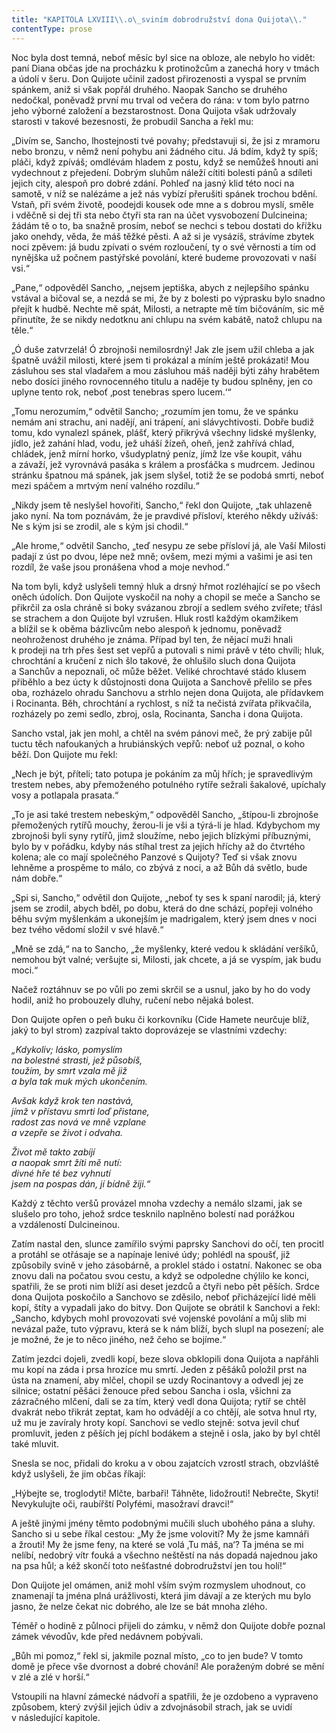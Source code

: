```yaml
---
title: "KAPITOLA LXVIII\\.o\_sviním dobrodružství dona Quijota\\."
contentType: prose
---
```


Noc byla dost temná, neboť měsíc byl sice na obloze, ale nebylo ho vidět: paní Diana občas jde na procházku k protinožcům a zanechá hory v tmách a údolí v šeru. Don Quijote učinil zadost přirozenosti a vyspal se prvním spánkem, aniž si však popřál druhého. Naopak Sancho se druhého nedočkal, poněvadž první mu trval od večera do rána: v tom bylo patrno jeho výborné založení a bezstarostnost. Dona Quijota však udržovaly starosti v takové bezesnosti, že probudil Sancha a řekl mu:

„Divím se, Sancho, lhostejnosti tvé povahy; představuji si, že jsi z mramoru nebo bronzu, v němž není pohybu ani žádného citu. Já bdím, když ty spíš; pláči, když zpíváš; omdlévám hladem z postu, když se nemůžeš hnouti ani vydechnout z přejedení. Dobrým sluhům náleží cítiti bolesti pánů a sdíleti jejich city, alespoň pro dobré zdání. Pohleď na jasný klid této noci na samotě, v níž se nalézáme a jež nás vybízí přerušiti spánek trochou bdění. Vstaň, při svém životě, poodejdi kousek ode mne a s dobrou myslí, směle i vděčně si dej tři sta nebo čtyři sta ran na účet vysvobození Dulcineina; žádám tě o to, ba snažně prosím, neboť se nechci s tebou dostati do křížku jako onehdy, věda, že máš těžké pěsti. A až si je vysázíš, strávíme zbytek noci zpěvem: já budu zpívati o svém rozloučení, ty o své věrnosti a tím od nynějška už počnem pastýřské povolání, které budeme provozovati v naší vsi.“

„Pane,“ odpověděl Sancho, „nejsem jeptiška, abych z nejlepšího spánku vstával a bičoval se, a nezdá se mi, že by z bolesti po výprasku bylo snadno přejít k hudbě. Nechte mě spát, Milosti, a netrapte mě tím bičováním, sic mě přinutíte, že se nikdy nedotknu ani chlupu na svém kabátě, natož chlupu na těle.“

„Ó duše zatvrzelá! Ó zbrojnoši nemilosrdný! Jak zle jsem užil chleba a jak špatně uvážil milosti, které jsem ti prokázal a míním ještě prokázati! Mou zásluhou ses stal vladařem a mou zásluhou máš naději býti záhy hrabětem nebo dosíci jiného rovnocenného titulu a naděje ty budou splněny, jen co uplyne tento rok, neboť ‚post tenebras spero lucem.‘“

„Tomu nerozumím,“ odvětil Sancho; „rozumím jen tomu, že ve spánku nemám ani strachu, ani nadějí, ani trápení, ani slávychtivosti. Dobře budiž tomu, kdo vynalezl spánek, plášť, který přikrývá všechny lidské myšlenky, jídlo, jež zahání hlad, vodu, jež uháší žízeň, oheň, jenž zahřívá chlad, chládek, jenž mírní horko, všudyplatný peníz, jímž lze vše koupit, váhu a závaží, jež vyrovnává pasáka s králem a prosťáčka s mudrcem. Jedinou stránku špatnou má spánek, jak jsem slyšel, totiž že se podobá smrti, neboť mezi spáčem a mrtvým není valného rozdílu.“

„Nikdy jsem tě neslyšel hovořiti, Sancho,“ řekl don Quijote, „tak uhlazeně jako nyní. Na tom poznávám, že je pravdivé přísloví, kterého někdy užíváš: Ne s kým jsi se zrodil, ale s kým jsi chodil.“

„Ale hrome,“ odvětil Sancho, „teď nesypu ze sebe přísloví já, ale Vaší Milosti padají z úst po dvou, lépe než mně; ovšem, mezi mými a vašimi je asi ten rozdíl, že vaše jsou pronášena vhod a moje nevhod.“

Na tom byli, když uslyšeli temný hluk a drsný hřmot rozléhající se po všech oněch údolích. Don Quijote vyskočil na nohy a chopil se meče a Sancho se přikrčil za osla chráně si boky svázanou zbrojí a sedlem svého zvířete; třásl se strachem a don Quijote byl vzrušen. Hluk rostl každým okamžikem a blížil se k oběma bázlivcům nebo alespoň k jednomu, poněvadž neohroženost druhého je známa. Případ byl ten, že nějací muži hnali k prodeji na trh přes šest set vepřů a putovali s nimi právě v této chvíli; hluk, chrochtání a kručení z nich šlo takové, že ohlušilo sluch dona Quijota a Sanchův a nepoznali, oč může běžet. Veliké chrochtavé stádo klusem přiběhlo a bez úcty k důstojnosti dona Quijota a Sanchově přelilo se přes oba, rozházelo ohradu Sanchovu a strhlo nejen dona Quijota, ale přídavkem i Rocinanta. Běh, chrochtání a rychlost, s níž ta nečistá zvířata přikvačila, rozházely po zemi sedlo, zbroj, osla, Rocinanta, Sancha i dona Quijota.

Sancho vstal, jak jen mohl, a chtěl na svém pánovi meč, že prý zabije půl tuctu těch nafoukaných a hrubiánských vepřů: neboť už poznal, o koho běží. Don Quijote mu řekl:

„Nech je být, příteli; tato potupa je pokáním za můj hřích; je spravedlivým trestem nebes, aby přemoženého potulného rytíře sežrali šakalové, upíchaly vosy a potlapala prasata.“

„To je asi také trestem nebeským,“ odpověděl Sancho, „štípou-li zbrojnoše přemožených rytířů mouchy, žerou-li je vši a týrá-li je hlad. Kdybychom my zbrojnoši byli syny rytířů, jimž sloužíme, nebo jejich blízkými příbuznými, bylo by v pořádku, kdyby nás stíhal trest za jejich hříchy až do čtvrtého kolena; ale co mají společného Panzové s Quijoty? Teď si však znovu lehněme a prospěme to málo, co zbývá z noci, a až Bůh dá světlo, bude nám dobře.“

„Spi si, Sancho,“ odvětil don Quijote, „neboť ty ses k spaní narodil; já, který jsem se zrodil, abych bděl, po dobu, která do dne schází, popřeji volného běhu svým myšlenkám a ukonejším je madrigalem, který jsem dnes v noci bez tvého vědomí složil v své hlavě.“

„Mně se zdá,“ na to Sancho, „že myšlenky, které vedou k skládání veršíků, nemohou být valné; veršujte si, Milosti, jak chcete, a já se vyspím, jak budu moci.“

Načež roztáhnuv se po vůli po zemi skrčil se a usnul, jako by ho do vody hodil, aniž ho probouzely dluhy, ručení nebo nějaká bolest.

Don Quijote opřen o peň buku či korkovníku (Cide Hamete neurčuje blíž, jaký to byl strom) zazpíval takto doprovázeje se vlastními vzdechy:

_„Kdykoliv; lásko, pomyslím  
na bolestné strasti, jež působíš,  
toužím, by smrt vzala mě již  
a byla tak muk mých ukončením._

_Avšak když krok ten nastává,  
jímž v přístavu smrti loď přistane,  
radost zas nová ve mně vzplane  
a vzepře se život i odvaha._

_Život mě takto zabíjí  
a naopak smrt žíti mě nutí:  
divné hře té bez vyhnutí  
jsem na pospas dán, jí bídně žiji.“_

Každý z těchto veršů provázel mnoha vzdechy a nemálo slzami, jak se slušelo pro toho, jehož srdce tesknilo naplněno bolestí nad porážkou a vzdáleností Dulcineinou.

Zatím nastal den, slunce zamířilo svými paprsky Sanchovi do očí, ten procitl a protáhl se otřásaje se a napínaje lenivé údy; pohlédl na spoušť, již způsobily svině v jeho zásobárně, a proklel stádo i ostatní. Nakonec se oba znovu dali na počatou svou cestu, a když se odpoledne chýlilo ke konci, spatřili, že se proti nim blíží asi deset jezdců a čtyři nebo pět pěších. Srdce dona Quijota poskočilo a Sanchovo se zděsilo, neboť přicházející lidé měli kopí, štíty a vypadali jako do bitvy. Don Quijote se obrátil k Sanchovi a řekl: „Sancho, kdybych mohl provozovati své vojenské povolání a můj slib mi nevázal paže, tuto výpravu, která se k nám blíží, bych slupl na posezení; ale je možné, že je to něco jiného, než čeho se bojíme.“

Zatím jezdci dojeli, zvedli kopí, beze slova obklopili dona Quijota a napřáhli mu kopí na záda i prsa hrozíce mu smrtí. Jeden z pěšáků položil prst na ústa na znamení, aby mlčel, chopil se uzdy Rocinantovy a odvedl jej ze silnice; ostatní pěšáci ženouce před sebou Sancha i osla, všichni za zázračného mlčení, dali se za tím, který vedl dona Quijota; rytíř se chtěl dvakrát nebo třikrát zeptat, kam ho odvádějí a co chtějí, ale sotva hnul rty, už mu je zavíraly hroty kopí. Sanchovi se vedlo stejně: sotva jevil chuť promluvit, jeden z pěších jej píchl bodákem a stejně i osla, jako by byl chtěl také mluvit.

Snesla se noc, přidali do kroku a v obou zajatcích vzrostl strach, obzvláště když uslyšeli, že jim občas říkají:

„Hýbejte se, troglodyti! Mlčte, barbaři! Táhněte, lidožrouti! Nebrečte, Skyti! Nevykulujte oči, raubířští Polyfémi, masožraví dravci!“

A ještě jinými jmény těmto podobnými mučili sluch ubohého pána a sluhy. Sancho si u sebe říkal cestou: „My že jsme volovití? My že jsme kamnáři a žrouti! My že jsme feny, na které se volá ‚Tu máš, na‘? Ta jména se mi nelíbí, nedobrý vítr fouká a všechno neštěstí na nás dopadá najednou jako na psa hůl; a kéž skončí toto nešťastné dobrodružství jen tou holí!“

Don Quijote jel omámen, aniž mohl vším svým rozmyslem uhodnout, co znamenají ta jména plná urážlivosti, která jim dávají a ze kterých mu bylo jasno, že nelze čekat nic dobrého, ale lze se bát mnoha zlého.

Téměř o hodině z půlnoci přijeli do zámku, v němž don Quijote dobře poznal zámek vévodův, kde před nedávnem pobývali.

„Bůh mi pomoz,“ řekl si, jakmile poznal místo, „co to jen bude? V tomto domě je přece vše dvornost a dobré chování! Ale poraženým dobré se mění v zlé a zlé v horší.“

Vstoupili na hlavní zámecké nádvoří a spatřili, že je ozdobeno a vypraveno způsobem, který zvýšil jejich údiv a zdvojnásobil strach, jak se uvidí v následující kapitole.
